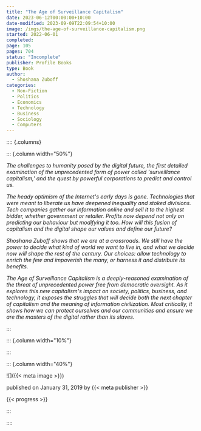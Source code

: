 ```yaml
---
title: "The Age of Surveillance Capitalism"
date: 2023-06-12T00:00:00+10:00
date-modified: 2023-09-09T22:09:54+10:00
image: /imgs/the-age-of-surveillance-capitalism.png
started: 2022-06-01
completed: 
page: 105
pages: 704
status: "Incomplete"
publisher: Profile Books
type: Book
author:
  - Shoshana Zuboff
categories:
  - Non-Fiction
  - Politics
  - Economics
  - Technology
  - Business
  - Sociology
  - Computers
---
```


:::: {.columns}

::: {.column width="50%"}

_The challenges to humanity posed by the digital future, the first detailed examination of the unprecedented form of power called 'surveillance capitalism,' and the quest by powerful corporations to predict and control us._

_The heady optimism of the Internet's early days is gone. Technologies that were meant to liberate us have deepened inequality and stoked divisions. Tech companies gather our information online and sell it to the highest bidder, whether government or retailer. Profits now depend not only on predicting our behaviour but modifying it too. How will this fusion of capitalism and the digital shape our values and define our future?_

_Shoshana Zuboff shows that we are at a crossroads. We still have the power to decide what kind of world we want to live in, and what we decide now will shape the rest of the century. Our choices: allow technology to enrich the few and impoverish the many, or harness it and distribute its benefits._

_The Age of Surveillance Capitalism is a deeply-reasoned examination of the threat of unprecedented power free from democratic oversight. As it explores this new capitalism's impact on society, politics, business, and technology, it exposes the struggles that will decide both the next chapter of capitalism and the meaning of information civilization. Most critically, it shows how we can protect ourselves and our communities and ensure we are the masters of the digital rather than its slaves._

:::

::: {.column width="10%"}
<!-- empty column to create gap -->
:::

::: {.column width="40%"}

![]({{< meta image >}})

published on January 31, 2019 by {{< meta publisher >}}

{{< progress >}}

:::

::::
